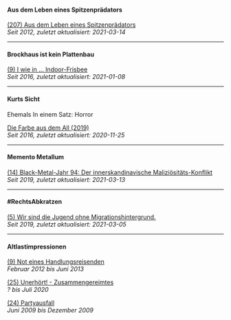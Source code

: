 #### Aus dem Leben eines Spitzenprädators

[(207) Aus dem Leben eines Spitzenprädators](sptznprdtr.md)<br>
_Seit 2012, zuletzt aktualisiert: 2021-03-14_

<hr>

#### Brockhaus ist kein Plattenbau

[(9) I wie in ... Indoor-Frisbee](brckhs.md)<br>
_Seit 2016, zuletzt aktualisiert: 2021-01-08_

<hr>

#### Kurts Sicht<br>
Ehemals In einem Satz: Horror

[Die Farbe aus dem All (2019)](krtsscht.md)<br>
_Seit 2016, zuletzt aktualisiert: 2020-11-25_

<hr>

#### Memento Metallum

[(14) Black-Metal-Jahr 94: Der innerskandinavische Maliziösitäts-Konflikt](mtllm.md)<br>
_Seit 2019, zuletzt aktualisiert: 2021-03-13_

<hr>

#### #RechtsAbkratzen

[(5) Wir sind die Jugend ohne Migrationshintergrund.](rchts.md)<br>
_Seit 2019, zuletzt aktualisiert: 2021-03-05_

<hr>

#### Altlastimpressionen

[(9) Not eines Handlungsreisenden](hndlngsrsndr.md)<br>
_Februar 2012 bis Juni 2013_

[(25) Unerhört! - Zusammengereimtes](zsmmngrmts.md)<br>
_? bis Juli 2020_

[(24) Partyausfall](prtsfll.md)<br>
_Juni 2009 bis Dezember 2009_
